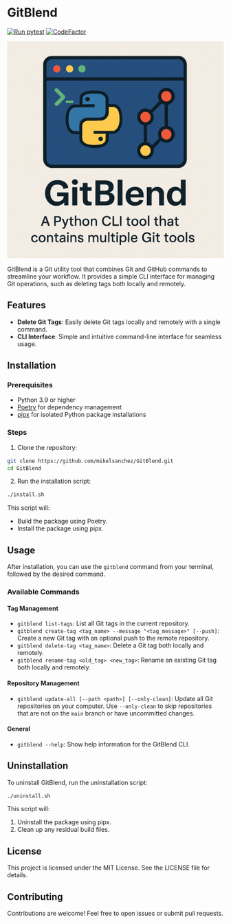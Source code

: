 # GitBlend

[![Run pytest](https://github.com/NotTheRealWallyx/GitBlend/actions/workflows/check_test.yml/badge.svg)](https://github.com/NotTheRealWallyx/GitBlend/actions/workflows/ci_entrypoint.yml) [![CodeFactor](https://www.codefactor.io/repository/github/nottherealwallyx/gitblend/badge)](https://www.codefactor.io/repository/github/nottherealwallyx/gitblend)

![GitBlend image](assets/images/gitblend_image.png)

GitBlend is a Git utility tool that combines Git and GitHub commands to streamline your workflow. It provides a simple CLI interface for managing Git operations, such as deleting tags both locally and remotely.

## Features

- **Delete Git Tags**: Easily delete Git tags locally and remotely with a single command.
- **CLI Interface**: Simple and intuitive command-line interface for seamless usage.

## Installation

### Prerequisites

- Python 3.9 or higher
- [Poetry](https://python-poetry.org/) for dependency management
- [pipx](https://pypa.github.io/pipx/) for isolated Python package installations

### Steps

1. Clone the repository:

```bash
git clone https://github.com/mikelsanchez/GitBlend.git
cd GitBlend
```

2. Run the installation script:

```bash
./install.sh
```

This script will:

- Build the package using Poetry.
- Install the package using pipx.

## Usage

After installation, you can use the `gitblend` command from your terminal, followed by the desired command.

### Available Commands

#### Tag Management

- `gitblend list-tags`: List all Git tags in the current repository.
- `gitblend create-tag <tag_name> --message "<tag_message>" [--push]`: Create a new Git tag with an optional push to the remote repository.
- `gitblend delete-tag <tag_name>`: Delete a Git tag both locally and remotely.
- `gitblend rename-tag <old_tag> <new_tag>`: Rename an existing Git tag both locally and remotely.

#### Repository Management

- `gitblend update-all [--path <path>] [--only-clean]`: Update all Git repositories on your computer. Use `--only-clean` to skip repositories that are not on the `main` branch or have uncommitted changes.

#### General

- `gitblend --help`: Show help information for the GitBlend CLI.

## Uninstallation

To uninstall GitBlend, run the uninstallation script:

```bash
./uninstall.sh
```

This script will:

1. Uninstall the package using pipx.
1. Clean up any residual build files.

## License

This project is licensed under the MIT License. See the LICENSE file for details.

## Contributing

Contributions are welcome! Feel free to open issues or submit pull requests.
